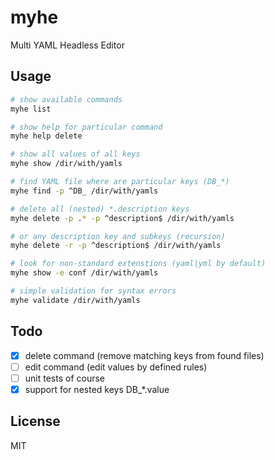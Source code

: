 # myhe
Multi YAML Headless Editor

## Usage
 ```bash
# show available commands
myhe list

# show help for particular command
myhe help delete

# show all values of all keys
myhe show /dir/with/yamls

# find YAML file where are particular keys (DB_*)
myhe find -p ^DB_ /dir/with/yamls

# delete all (nested) *.description keys
myhe delete -p .* -p ^description$ /dir/with/yamls

# or any description key and subkeys (recursion)
myhe delete -r -p ^description$ /dir/with/yamls

# look for non-standard extenstions (yaml|yml by default)
myhe show -e conf /dir/with/yamls

# simple validation for syntax errors
myhe validate /dir/with/yamls
```

## Todo
- [x] delete command (remove matching keys from found files)
- [ ] edit command (edit values by defined rules)
- [ ] unit tests of course
- [x] support for nested keys DB_*.value

## License
MIT

